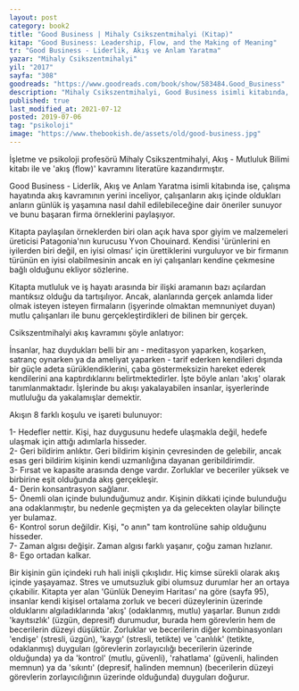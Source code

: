```yaml
---
layout: post  
category: book2  
title: "Good Business | Mihaly Csikszentmihalyi (Kitap)"  
kitap: "Good Business: Leadership, Flow, and the Making of Meaning"
tr: "Good Business - Liderlik, Akış ve Anlam Yaratma"  
yazar: "Mihaly Csikszentmihalyi"  
yil: "2017"  
sayfa: "308"  
goodreads: "https://www.goodreads.com/book/show/583484.Good_Business"
description: "Mihaly Csikszentmihalyi, Good Business isimli kitabında, çalışma hayatında akış kavramının yerini inceliyor."
published: true
last_modified_at: 2021-07-12
posted: 2019-07-06
tag: "psikoloji"
image: "https://www.thebookish.de/assets/old/good-business.jpg"
---
```


İşletme ve psikoloji profesörü Mihaly Csikszentmihalyi, Akış - Mutluluk Bilimi kitabı ile ve 'akış (flow)' kavramını literatüre kazandırmıştır. 

Good Business - Liderlik, Akış ve Anlam Yaratma isimli kitabında ise, çalışma hayatında akış kavramının yerini inceliyor, çalışanların akış içinde oldukları anların günlük iş yaşamına nasıl dahil edilebileceğine dair öneriler sunuyor ve bunu başaran firma örneklerini paylaşıyor. 

Kitapta paylaşılan örneklerden biri olan açık hava spor giyim ve malzemeleri üreticisi Patagonia'nın kurucusu Yvon Chouinard. Kendisi 'ürünlerini en iyilerden biri değil, en iyisi olması' için ürettiklerini vurguluyor ve bir firmanın türünün en iyisi olabilmesinin ancak en iyi çalışanları kendine çekmesine bağlı olduğunu ekliyor sözlerine. 

Kitapta mutluluk ve iş hayatı arasında bir ilişki aramanın bazı açılardan mantıksız olduğu da tartışılıyor. Ancak, alanlarında gerçek anlamda lider olmak isteyen isteyen firmaların (işyerinde olmaktan memnuniyet duyan) mutlu çalışanları ile bunu gerçekleştirdikleri de bilinen bir gerçek.

Csikszentmihalyi akış kavramını şöyle anlatıyor:

İnsanlar, haz duydukları belli bir anı - meditasyon yaparken, koşarken, satranç oynarken ya da ameliyat yaparken - tarif ederken kendileri dışında bir güçle adeta sürüklendiklerini, çaba göstermeksizin hareket ederek kendilerini ana kaptırdıklarını belirtmektedirler. İşte böyle anları 'akış' olarak tanımlanmaktadır. İşlerinde bu akışı yakalayabilen insanlar, işyerlerinde mutluluğu da yakalamışlar demektir.

Akışın 8 farklı koşulu ve işareti bulunuyor:

1- Hedefler nettir. Kişi, haz duygusunu hedefe ulaşmakla değil, hedefe ulaşmak için attığı adımlarla hisseder.  
2- Geri bildirim anlıktır. Geri bildirim kişinin çevresinden de gelebilir, ancak esas geri bildirim kişinin kendi uzmanlığına dayanan geribildirimdir.  
3- Fırsat ve kapasite arasında denge vardır. Zorluklar ve beceriler yüksek ve birbirine eşit olduğunda akış gerçekleşir.  
4- Derin konsantrasyon sağlanır.  
5- Önemli olan içinde bulunduğumuz andır. Kişinin dikkati içinde bulunduğu ana odaklanmıştır, bu nedenle geçmişten ya da gelecekten olaylar bilinçte yer bulamaz.  
6- Kontrol sorun değildir. Kişi, "o anın" tam kontrolüne sahip olduğunu hisseder.  
7- Zaman algısı değişir. Zaman algısı farklı yaşanır, çoğu zaman hızlanır.  
8- Ego ortadan kalkar.

Bir kişinin gün içindeki ruh hali inişli çıkışlıdır. Hiç kimse sürekli olarak akış içinde yaşayamaz. Stres ve umutsuzluk gibi olumsuz durumlar her an ortaya çıkabilir. Kitapta yer alan 'Günlük Deneyim Haritası' na göre (sayfa 95), insanlar kendi kişisel ortalama zorluk ve beceri düzeylerinin üzerinde olduklarını algıladıklarında 'akış' (odaklanmış, mutlu) yaşarlar. Bunun zıddı 'kayıtsızlık' (üzgün, depresif) durumudur, burada hem görevlerin hem de becerilerin düzeyi düşüktür. Zorluklar ve becerilerin diğer kombinasyonları 'endişe' (stresli, üzgün), 'kaygı' (stresli, tetikte) ve 'canlılık' (tetikte, odaklanmış) duyguları (görevlerin zorlayıcılığı becerilerin üzerinde olduğunda) ya da 'kontrol' (mutlu, güvenli), 'rahatlama' (güvenli, halinden memnun) ya da 'sıkıntı' (depresif, halinden memnun) (becerilerin düzeyi görevlerin zorlayıcılığının üzerinde olduğunda) duyguları doğurur.  
  
